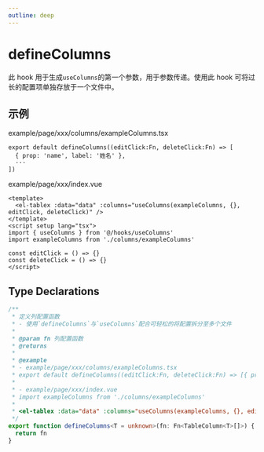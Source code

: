 ```yaml
---
outline: deep
---
```


# defineColumns

此 hook 用于生成`useColumns`的第一个参数，用于参数传递。使用此 hook 可将过长的配置项单独存放于一个文件中。

## 示例

example/page/xxx/columns/exampleColumns.tsx

```tsx
export default defineColumns((editClick:Fn, deleteClick:Fn) => [
  { prop: 'name', label: '姓名' },
  ···
])
```

example/page/xxx/index.vue

```vue
<template>
  <el-tablex :data="data" :columns="useColumns(exampleColumns, {}, editClick, deleteClick)" />
</template>
<script setup lang="tsx">
import { useColumns } from '@/hooks/useColumns'
import exampleColumns from './columns/exampleColumns'

const editClick = () => {}
const deleteClick = () => {}
</script>
```

## Type Declarations

```ts
/**
 * 定义列配置函数
 * - 使用`defineColumns`与`useColumns`配合可轻松的将配置拆分至多个文件
 *
 * @param fn 列配置函数
 * @returns
 *
 * @example
 * - example/page/xxx/columns/exampleColumns.tsx
 * export default defineColumns((editClick:Fn, deleteClick:Fn) => [{ prop: 'name', label: '姓名' }, ···])
 *
 * - example/page/xxx/index.vue
 * import exampleColumns from './columns/exampleColumns'
 *
 * <el-tablex :data="data" :columns="useColumns(exampleColumns, {}, editClick, deleteClick)" />
 */
export function defineColumns<T = unknown>(fn: Fn<TableColumn<T>[]>) {
  return fn
}
```
